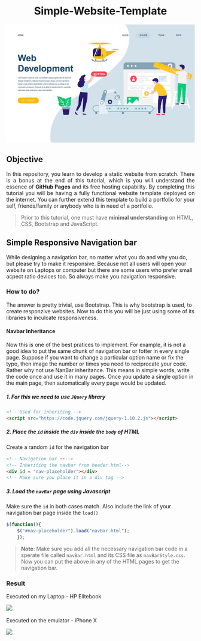 <h1 align = "center">Simple-Website-Template</h1>

<p align = "center">
<img src = "https://github.com/Tanu-N-Prabhu/Simple-Website-Template/blob/main/Img/webdevelpoment.jpg">
</p>

## Objective

<p align = "justify">In this repository, you learn to develop a static website from scratch. There is a bonus at the end of this tutorial, which is you will understand the essence of <b>GitHub Pages</b> and its free hosting capability. By completing this tutorial you will be having a fully functional website template deployed on the internet. You can further extend this template to build a portfolio for your self, friends/family or anybody who is in need of a portfolio.</p>

> Prior to this tutorial, one must have <b>minimal understanding</b> on HTML, CSS, Bootstrap and JavaScript. 


## Simple Responsive Navigation bar

While designing a navigation bar, no matter what you do and why you do, but please try to make it responsive. Because not all users will open your website on Laptops or computer but there are some users who prefer small acpect ratio devices too. So always make you navigation responsive. 

### How to do?

The answer is pretty trivial, use Bootstrap. This is why bootstrap is used, to create responzive websites. Now to do this you will be just using some of its libraries to inculcate responsiveness.

#### Navbar Inheritance

Now this is one of the best pratices to implement. For example, it is not a good idea to put the same chunk of navigation bar or fotter in every single page. Suppose if you want to change a particular option name or fix the typo, then image the number or times you need to reciprocate your code. Rather why not use NanBar inheritance. This means in simple words, write the code once and use it in many pages. Once you update a single option in the main page, then automatically every page would be updated.

##### 1. For this we need to use `JQuery` library



```html
<!-- Used for inheriting -->
<script src="https://code.jquery.com/jquery-1.10.2.js"></script>
```


##### 2. Place the `id` inside the `div` inside the `body` of HTML

Create a random `id` for the navigation bar

```html
<!-- Navigation bar ---->
<!-- Inheriting the navbar from header.html-->
<div id = "nav-placeholder"></div>          
<!-- Make sure you place it in a div tag -->
```


##### 3. Load the `navBar` page using Javascript

Make sure the `id` in both cases match. Also include the link of your navigation bar page inside the `load()`

```Javascript
$(function(){
    $("#nav-placeholder").load("navBar.html");
    });
```


> <b>Note</b>: Make sure you add all the necessary navigation bar code in a sperate file called `navBar.html` and its CSS file as `navBarStyle.css`. Now you can put the above in any of the HTML pages to get the navigation bar.


### Result

Executed on my Laptop - HP Elitebook

<img src = "https://github.com/Tanu-N-Prabhu/Simple-Website-Templates/blob/main/Img/nav1.PNG">

Executed on the emulator - iPhone X

<img src = "https://github.com/Tanu-N-Prabhu/Simple-Website-Templates/blob/main/Img/nav2.PNG">




